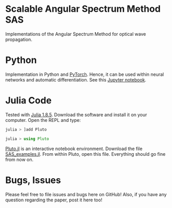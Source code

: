 # Scalable Angular Spectrum Method SAS
Implementations of the Angular Spectrum Method for optical wave propagation.

# Python
Implementation in Python and [PyTorch](https://pytorch.org/). Hence, it can be used within neural networks and automatic differentiation.
See this [Jupyter notebook](SAS_pytorch.ipynb).


# Julia Code
Tested with [Julia 1.8.5](https://julialang.org/downloads/). Download the software and install it on your computer. 
Open the REPL and type:
```julia
julia > ]add Pluto

julia > using Pluto
```
[Pluto.jl](https://github.com/fonsp/Pluto.jl) is an interactive notebook environment.
Download the file [SAS_examples.jl](SAS_examples.jl). From within Pluto, open this file.
Everything should go fine from now on.


# Bugs, Issues
Please feel free to file issues and bugs here on GitHub! Also, if you have any question regarding the paper, post it here too!
